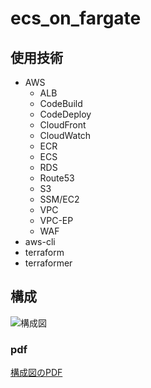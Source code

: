 # ecs_on_fargate

## 使用技術
* AWS
  * ALB
  * CodeBuild
  * CodeDeploy
  * CloudFront
  * CloudWatch
  * ECR
  * ECS
  * RDS
  * Route53
  * S3
  * SSM/EC2
  * VPC
  * VPC-EP
  * WAF
* aws-cli
* terraform
* terraformer

## 構成
![構成図](img/application-AWS-Arch.png)

### pdf
[構成図のPDF](img/application-AWS-Arch.pdf
)
